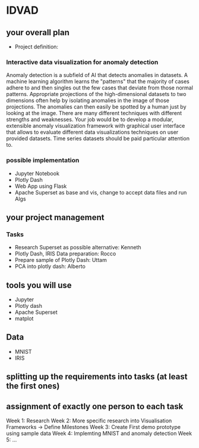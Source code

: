 # IDVAD

## your overall plan
- Project definition: 

### Interactive data visualization for anomaly detection

Anomaly detection is a subfield of AI that detects anomalies in datasets. A
machine learning algorithm learns the "patterns" that the majority of cases
adhere to and then singles out the few cases that deviate from those normal
patterns. Appropriate projections of the high-dimensional datasets to two
dimensions often help by isolating anomalies in the image of those projections.
The anomalies can then easily be spotted by a human just by looking at the
image. There are many different techniques with different strengths and
weaknesses.
Your job would be to develop a modular, extensible anomaly visualization
framework with graphical user interface that allows to evaluate different data
visualizations techniques on user provided datasets. Time series datasets
should be paid particular attention to.


### possible implementation
- Jupyter Notebook
- Plotly Dash
- Web App using Flask
- Apache Superset as base and vis, change to accept data files and run Algs


## your project management 
### Tasks
- Research Superset as possible alternative:  Kenneth
- Plotly Dash, IRIS Data preparation:         Rocco
- Prepare sample of Plotly Dash:              Uttam
- PCA into plotly dash:                       Alberto


## tools you will use
- Jupyter
- Plotly dash
- Apache Superset
- matplot

## Data
- MNIST
- IRIS

## splitting up the requirements into tasks (at least the first ones)

## assignment of exactly one person to each task

Week 1: Research 
Week 2: More specific research into Visualisation Frameworks -> Define Milestones
Week 3: Create First demo prototype using sample data
Week 4: Implemting MNIST and anomaly detection
Week 5: ...

